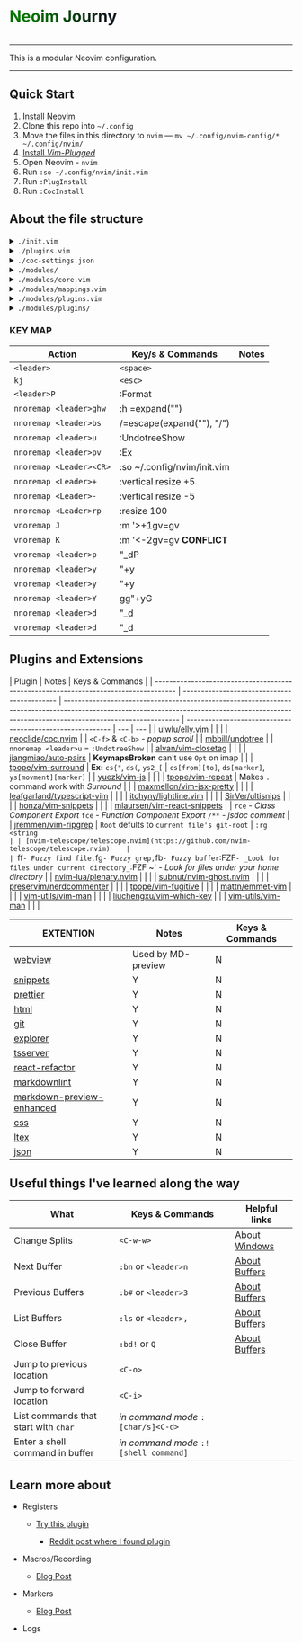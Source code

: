 <h1 style ='color: green; background: linear-gradient(to left, #111A1F 10%, #037500 80%); -webkit-background-clip: text; -webkit-text-fill-color: transparent; display: inline-block;'>
Neoim Journy
</h1>

---

This is a modular Neovim configuration.

---

## Quick Start

1. [Install Neovim](https://github.com/neovim/neovim/wiki/Installing-Neovim)
2. Clone this repo into `~/.config`
3. Move the files in this directory to `nvim` — `mv ~/.config/nvim-config/* ~/.config/nvim/`
4. [Install _Vim-Plugged_](https://github.com/junegunn/vim-plug#neovim)
5. Open Neovim - `nvim`
6. Run `:so ~/.config/nvim/init.vim`
7. Run `:PlugInstall`
8. Run `:CocInstall`

## About the file structure

<details>
  <summary> <code>./init.vim</code> </summary>
<p>
ThisIsAFile
</p>

</details>

<details>
  <summary> <code>./plugins.vim</code> </summary>

</details>

<details>
  <summary> <code>./coc-settings.json</code> </summary>

</details>

<details >
  <summary> <code>./modules/</code> </summary>

</details>

<details>
  <summary> <code>./modules/core.vim</code> </summary>

</details>

<details>
  <summary> <code>./modules/mappings.vim</code> </summary>

</details>

<details>
  <summary> <code>./modules/plugins.vim</code> </summary>

</details>

<details>
  <summary> <code>./modules/plugins/</code> </summary>

</details>

### KEY MAP

| Action                  | Key/s & Commands                              | Notes |
| ----------------------- | --------------------------------------------- | ----- |
| `<leader>`              | `<space>`                                     |       |
| `kj`                    | `<esc>`                                       |       |
| `<leader>P`             | :Format                                       |       |
| `nnoremap <leader>ghw`  | :h <C-R>=expand("<cword>")<CR><CR>            |       |
| `nnoremap <leader>bs`   | /<C-R>=escape(expand("<cWORD>"), "/")<CR><CR> |       |
| `nnoremap <leader>u`    | :UndotreeShow<CR>                             |       |
| `nnoremap <leader>pv`   | :Ex<CR>                                       |       |
| `nnoremap <Leader><CR>` | :so ~/.config/nvim/init.vim<CR>               |       |
| `nnoremap <Leader>+`    | :vertical resize +5<CR>                       |       |
| `nnoremap <Leader>-`    | :vertical resize -5<CR>                       |       |
| `nnoremap <Leader>rp`   | :resize 100<CR>                               |       |
| `vnoremap J`            | :m '>+1<CR>gv=gv                              |       |
| `vnoremap K`            | :m '<-2<CR>gv=gv **CONFLICT**                 |       |
| `vnoremap <leader>p`    | "\_dP                                         |       |
| `nnoremap <leader>y`    | "+y                                           |       |
| `vnoremap <leader>y`    | "+y                                           |       |
| `nnoremap <leader>Y`    | gg"+yG                                        |       |
| `nnoremap <leader>d`    | "\_d                                          |       |
| `vnoremap <leader>d`    | "\_d                                          |       |

## Plugins and Extensions

| Plugin                                                                               | Notes                                       | Keys & Commands                                                                                                                                                                              |
| ------------------------------------------------------------------------------------ | ------------------------------------------- | -------------------------------------------------------------------------------------------------------------------------------------------------------------------------------------------- | --------------------------------------------------------- | --- | --- |
| [ulwlu/elly.vim](https://github.com/ulwlu/elly.vim#readme)                           |                                             |                                                                                                                                                                                              |
| [neoclide/coc.nvim](https://github.com/neoclide/coc.nvim#readme)                     |                                             | `<C-f>` & `<C-b>` - _popup scroll_                                                                                                                                                           |
| [mbbill/undotree](https://github.com/mbbill/undotree#readme)                         |                                             | `nnoremap <leader>u` = `:UndotreeShow`                                                                                                                                                       |
| [alvan/vim-closetag](https://githubocom/alvan/vim-closetag#readme)                   |                                             |                                                                                                                                                                                              |
| [jiangmiao/auto-pairs](https://github.com/jiangmiao/auto-pairs#readme)               | **KeymapsBroken** can't use `Opt` on imap   |                                                                                                                                                                                              |
| [tpope/vim-surround](https://github.com/tpope/vim-surround#readme)                   | **Ex:** `cs{"`, `ds(`, `ys2_[`              | `cs[from][to]`, `ds[marker]`, `ys[movment][marker]`                                                                                                                                          |
| [yuezk/vim-js](https://github.com/yuezk/vim-js#readme)                               |                                             |                                                                                                                                                                                              |
| [tpope/vim-repeat](https://github.com/tpope/vim-repeat)                              | Makes `.` command work with _Surround_      |                                                                                                                                                                                              |
| [maxmellon/vim-jsx-pretty](https://github.com/MaxMEllon/vim-jsx-pretty#readme)       |                                             |                                                                                                                                                                                              |
| [leafgarland/typescript-vim](https://github.com/leafgarland/typescript-vim#readme)   |                                             |                                                                                                                                                                                              |
| [itchyny/lightline.vim](https://github.com/itchyny/lightline.vim#readme)             |                                             |                                                                                                                                                                                              |
| [SirVer/ultisnips](https://github.com/SirVer/ultisnips#readme)                       |                                             |                                                                                                                                                                                              |
| [honza/vim-snippets](https://github.com/honza/vim-snippets#readme)                   |                                             |                                                                                                                                                                                              |
| [mlaursen/vim-react-snippets](https://github.com/mlaursen/vim-react-snippets#readme) |                                             | `rce` - _Class Component Export_ `fce` - _Function Component Export_ `/**` - _jsdoc comment_                                                                                                 |
| [jremmen/vim-ripgrep](https://github.com/jremmen/vim-ripgrep#readme)                 | `Root` defults to `current file's git-root` | `:rg <string                                                                                                                                                                                 |
| [nvim-telescope/telescope.nvim](https://github.com/nvim-telescope/telescope.nvim)    |                                             | `<leader>ff` - Fuzzy find file, `<leader>fg` - Fuzzy grep, `<leader>fb`- Fuzzy buffer`:FZF` - _Look for files under current directory_ `:FZF ~` - _Look for files under your home directory_ |
| [nvim-lua/plenary.nvim](https://github.com/nvim-lua/plenary.nvim#readme)             |                                             |                                                                                                                                                                                              |
| [subnut/nvim-ghost.nvim](https://github.com/subnut/nvim-ghost.nvim#readme)           |                                             |                                                                                                                                                                                              |
| [preservim/nerdcommenter](https://github.com/preservim/nerdcommenter#readme)         |                                             |                                                                                                                                                                                              |
| [tpope/vim-fugitive](https://github.com/tpope/vim-fugitivev#readme)                  |                                             |                                                                                                                                                                                              |
| [mattn/emmet-vim](https://raw.githubusercontent.com/mattn/emmet-vim/master/TUTORIAL) |                                             |                                                                                                                                                                                              |
| [vim-utils/vim-man](https://github.com/vim-utils/vim-man)                            |                                             |                                                                                                                                                                                              |
| [liuchengxu/vim-which-key](https://github.com/liuchengxu/vim-which-key#readme)       |                                             |                                                                                                                                                                                              | [vim-utils/vim-man](https://github.com/vim-utils/vim-man) |     |     |

| EXTENTION                                           | Notes              | Keys & Commands |
| --------------------------------------------------- | ------------------ | --------------- |
| [webview](https://github.com/weirongxu/coc-webview) | Used by MD-preview | N               |
| [snippets]()                                        | Y                  | N               |
| [prettier]()                                        | Y                  | N               |
| [html]()                                            | Y                  | N               |
| [git]()                                             | Y                  | N               |
| [explorer]()                                        | Y                  | N               |
| [tsserver]()                                        | Y                  | N               |
| [react-refactor]()                                  | Y                  | N               |
| [markdownlint]()                                    | Y                  | N               |
| [markdown-preview-enhanced]()                       | Y                  | N               |
| [css]()                                             | Y                  | N               |
| [ltex]()                                            | Y                  | N               |
| [json]()                                            | Y                  | N               |

## Useful things I've learned along the way

| What                                 | Keys & Commands                        | Helpful links                                                |
| ------------------------------------ | -------------------------------------- | ------------------------------------------------------------ |
| Change Splits                        | `<C-w-w>`                              | [About Windows](https://mkaz.blog/working-with-vim/windows/) |
| Next Buffer                          | `:bn` or `<leader>n`                   | [About Buffers](https://mkaz.blog/working-with-vim/buffers/) |
| Previous Buffers                     | `:b#` or `<leader>3`                   | [About Buffers](https://mkaz.blog/working-with-vim/buffers/) |
| List Buffers                         | `:ls` or `<leader>,`                   | [About Buffers](https://mkaz.blog/working-with-vim/buffers/) |
| Close Buffer                         | `:bd!` or `Q`                          | [About Buffers](https://mkaz.blog/working-with-vim/buffers/) |
| Jump to previous location            | `<C-o>`                                |                                                              |
| Jump to forward location             | `<C-i>`                                |                                                              |
| List commands that start with `char` | _in command mode_ `:[char/s]<C-d>`     |                                                              |
| Enter a shell command in buffer      | _in command mode_ `:! [shell command]` |                                                              |

## Learn more about

- Registers

  - [Try this plugin](https://github.com/gennaro-tedesco/nvim-peekup)

    - [Reddit post where I found plugin](https://www.reddit.com/r/neovim/comments/lh3aqm/vim_registers_made_fun_and_easy/)

- Macros/Recording

  - [Blog Post](https://mkaz.blog/working-with-vim/recording/)

- Markers

  - [Blog Post](https://mkaz.blog/working-with-vim/nav-marks/)

- Logs
